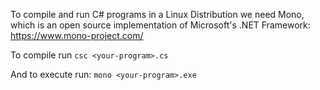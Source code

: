 To compile and run C# programs in a Linux Distribution we need Mono, which is an open source implementation of Microsoft's .NET Framework:
https://www.mono-project.com/

To compile run 
`csc <your-program>.cs`

And to execute run:
`mono <your-program>.exe`